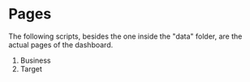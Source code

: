 # Pages

The following scripts, besides the one inside the "data" folder, are the actual pages of the dashboard. 

1. Business
2. Target
